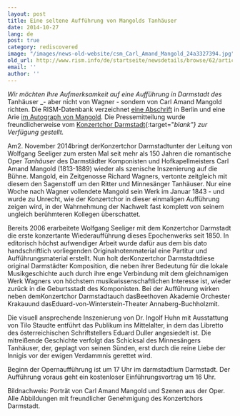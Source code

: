 ```yaml
---
layout: post
title: Eine seltene Aufführung von Mangolds Tanhäuser
date: 2014-10-27
lang: de
post: true
category: rediscovered
image: "/images/news-old-website/csm_Carl_Amand_Mangold_24a3327394.jpg"
old_url: http://www.rism.info/de/startseite/newsdetails/browse/62/article/64/rare-performance-of-mangolds-tanhaeuser.html
email: ''
author: ''
---
```



_Wir möchten Ihre Aufmerksamkeit auf eine Aufführung in Darmstadt des_ Tanhäuser _- aber nicht von Wagner - sondern von Carl Amand Mangold richten. Die RISM-Datenbank verzeichnet [eine Abschrift](https://opac.rism.info/search?id=456014917 "external-link-new-window") in Berlin und eine Arie [im Autograph von Mangold](https://opac.rism.info/search?id=464122202 "external-link-new-window"). Die Pressemitteilung wurde freundlicherweise vom [Konzertchor Darmstadt](http://www.konzertchor-darmstadt.de/){:target="_blank"} zur Verfügung gestellt._



Am2. November 2014bringt derKonzertchor Darmstadtunter der Leitung von Wolfgang Seeliger zum ersten Mal seit mehr als 150 Jahren die romantische Oper _Tanhäuser_ des Darmstädter Komponisten und Hofkapellmeisters Carl Amand Mangold (1813-1889) wieder als szenische Inszenierung auf die Bühne. Mangold, ein Zeitgenosse Richard Wagners, vertonte zeitgleich mit diesem den Sagenstoff um den Ritter und Minnesänger Tanhäuser. Nur eine Woche nach Wagner vollendete Mangold sein Werk im Januar 1843 - und wurde zu Unrecht, wie der Konzertchor in dieser einmaligen Aufführung zeigen wird, in der Wahrnehmung der Nachwelt fast komplett von seinem ungleich berühmteren Kollegen überschattet.



Bereits 2006 erarbeitete Wolfgang Seeliger mit dem Konzertchor Darmstadt die erste konzertante Wiederaufführung dieses Epochenwerks seit 1850. In editorisch höchst aufwendiger Arbeit wurde dafür aus dem bis dato handschriftlich vorliegenden Originalnotenmaterial eine Partitur und Aufführungsmaterial erstellt. Nun holt derKonzertchor Darmstadtdiese original Darmstädter Komposition, die neben ihrer Bedeutung für die lokale Musikgeschichte auch durch ihre enge Verbindung mit dem gleichnamigen Werk Wagners von höchstem musikwissenschaftlichen Interesse ist, wieder zurück in die Geburtsstadt des Komponisten. Bei der Aufführung wirken neben demKonzertchor Darmstadtauch dasBeethoven Akademie Orchester Krakauund dasEduard-von-Winterstein-Theater Annaberg-Buchholzmit.



Die visuell ansprechende Inszenierung von Dr. Ingolf Huhn mit Ausstattung von Tilo Staudte entführt das Publikum ins Mittelalter, in dem das Libretto des österreichischen Schriftstellers Eduard Duller angesiedelt ist. Die mitreißende Geschichte verfolgt das Schicksal des Minnesängers Tanhäuser, der, geplagt von seinen Sünden, erst durch die reine Liebe der Innigis vor der ewigen Verdammnis gerettet wird.



Beginn der Opernaufführung ist um 17 Uhr im darmstadtium Darmstadt. Der Aufführung voraus geht ein kostenloser Einführungsvortrag um 16 Uhr.



Bildnachweis: Porträt von Carl Amand Mangold und Szenen aus der Oper. Alle Abbildungen mit freundlicher Genehmigung des Konzertchors Darmstadt.

